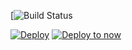 [![Build Status](https://travis-ci.org/tasks-delivery/task-delivery.png?branch=master,prod)


[![Deploy](https://www.herokucdn.com/deploy/button.svg)](https://heroku.com/deploy?template=https://github.com/tasks-delivery/task-delivery)
[![Deploy to now](https://deploy.now.sh/static/button.svg)](https://deploy.now.sh/?repo=https://github.com/tasks-delivery/task-delivery)

